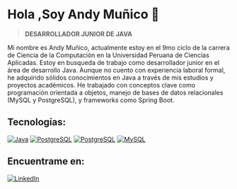 # Hola ,Soy Andy Muñico 👋
> **DESARROLLADOR JUNIOR DE JAVA**

Mi nombre es Andy Muñico, actualmente estoy en el 9mo ciclo de la carrera de Ciencia de la Computación en la Universidad Peruana de Ciencias Aplicadas. Estoy en busqueda de trabajo como desarrollador junior en el área de desarrollo Java.
Aunque no cuento con experiencia laboral formal, he adquirido sólidos conocimientos en Java a través de mis estudios y proyectos académicos. He trabajado con conceptos clave como programación orientada a objetos, manejo de bases de datos relacionales (MySQL y PostgreSQL), y frameworks como Spring Boot.

## Tecnologías:
[![  Java ]( https://img.shields.io/badge/logo-java-blue?logo=java )]()
[![ PostgreSQL ]( https://img.shields.io/badge/logo-postgresql-blue?logo=postgresql )]()
[![ PostgreSQL ]( https://img.shields.io/badge/logo-spring%20boot-brightgreen?logo=springboot )]()
[![MySQL](https://img.shields.io/badge/MySQL-4479A1?style=for-the-badge&logo=mysql&logoColor=white&labelColor=101010)]()

## Encuentrame en:

[![LinkedIn](https://img.shields.io/badge/LinkedIn-Andy_Muñico-0077B5?style=for-the-badge&logo=linkedin&logoColor=white&labelColor=101010)](https://www.linkedin.com/in/andy-muñico-soto/)
<!--
**andyjohan0/andyjohan0** is a ✨ _special_ ✨ repository because its `README.md` (this file) appears on your GitHub profile.

Here are some ideas to get you started:

- 🔭 I’m currently working on ...
- 🌱 I’m currently learning ...
- 👯 I’m looking to collaborate on ...
- 🤔 I’m looking for help with ...
- 💬 Ask me about ...
- 📫 How to reach me: ...
- 😄 Pronouns: ...
- ⚡ Fun fact: ...
-->
